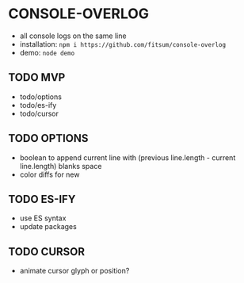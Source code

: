 # CONSOLE-OVERLOG
- all console logs on the same line
- installation: `npm i https://github.com/fitsum/console-overlog`
- demo: `node demo`

## TODO MVP
- todo/options
- todo/es-ify
- todo/cursor

## TODO OPTIONS
- boolean to append current line with (previous line.length - current line.length) blanks space
- color diffs for new

## TODO ES-IFY
- use ES syntax
- update packages

## TODO CURSOR
- animate cursor glyph or position?
